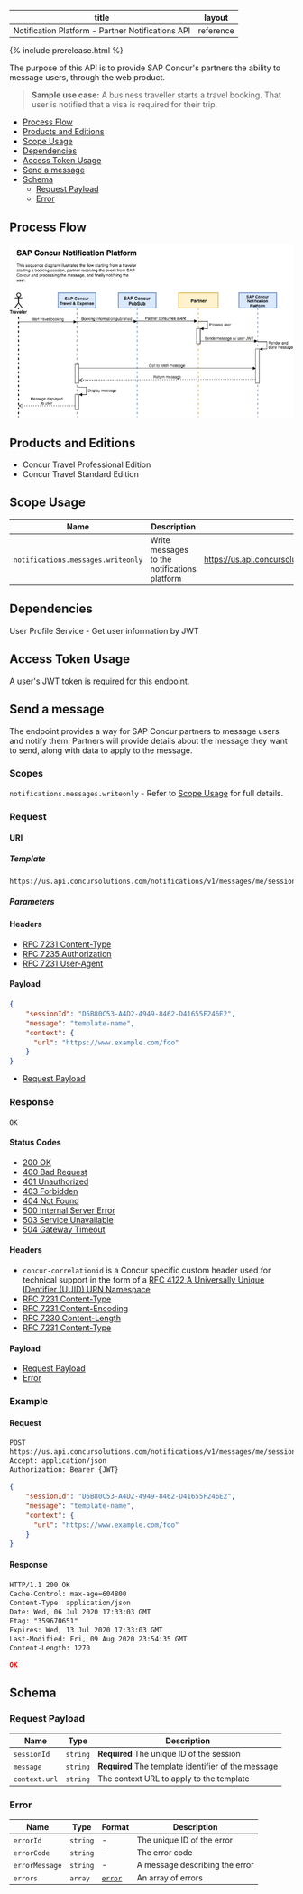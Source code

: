 title|layout|
---|---|
Notification Platform - Partner Notifications API |reference|

{% include prerelease.html %}

The purpose of this API is to provide SAP Concur's partners the ability to message users, through the web product.

>**Sample use case:** A business traveller starts a travel booking. That user is notified that a visa is required for their trip.

* [Process Flow](#process-flow)
* [Products and Editions](#products-editions)
* [Scope Usage](#scope-usage)
* [Dependencies](#dependencies)
* [Access Token Usage](#access-token-usage)
* [Send a message](#send-message)
* [Schema](#schema)
  * [Request Payload](#request-schema)
  * [Error](#schema-error)

## <a name="process-flow"></a>Process Flow

![ey](./ey.png)

## <a name="products-editions"></a>Products and Editions

* Concur Travel Professional Edition
* Concur Travel Standard Edition

## <a name="scope-usage"></a>Scope Usage

Name|Description|Endpoint
---|---|---
`notifications.messages.writeonly`|Write messages to the notifications platform|https://us.api.concursolutions.com/notifications/v1/messages/me/session

## <a name="dependencies"></a>Dependencies

User Profile Service - Get user information by JWT

## <a name="access-token-usage"></a>Access Token Usage

A user's JWT token is required for this endpoint.

## <a name="send-message"></a>Send a message

The endpoint provides a way for SAP Concur partners to message users and notify them. Partners will provide details about the message they want to send, along with data to apply to the message.

### Scopes

`notifications.messages.writeonly` - Refer to [Scope Usage](#scope-usage) for full details.

### Request

#### URI

##### Template

```shell
https://us.api.concursolutions.com/notifications/v1/messages/me/session
```

##### Parameters

#### Headers

* [RFC 7231 Content-Type](https://tools.ietf.org/html/rfc7231#section-3.1.1.5)
* [RFC 7235 Authorization](https://tools.ietf.org/html/rfc7235#section-4.2)
* [RFC 7231 User-Agent](https://tools.ietf.org/html/rfc7231#section-5.5.3)

#### Payload

```json
{
    "sessionId": "D5B80C53-A4D2-4949-8462-D41655F246E2",
    "message": "template-name",
    "context": {
      "url": "https://www.example.com/foo"
    }
}
```

* [Request Payload](#request-schema)

### Response

`OK`

#### Status Codes

* [200 OK](https://tools.ietf.org/html/rfc7231#section-6.3.1)
* [400 Bad Request](https://tools.ietf.org/html/rfc7231#section-6.5.1)
* [401 Unauthorized](https://tools.ietf.org/html/rfc7235#section-3.1)
* [403 Forbidden](https://tools.ietf.org/html/rfc7231#section-6.5.3)
* [404 Not Found](https://tools.ietf.org/html/rfc7231#section-6.5.4)
* [500 Internal Server Error](https://tools.ietf.org/html/rfc7231#section-6.6.1)
* [503 Service Unavailable](https://tools.ietf.org/html/rfc7231#section-6.6.4)
* [504 Gateway Timeout](https://tools.ietf.org/html/rfc7231#section-6.6.5)

#### Headers

* `concur-correlationid` is a Concur specific custom header used for technical support in the form of a [RFC 4122 A Universally Unique IDentifier (UUID) URN Namespace](https://tools.ietf.org/html/rfc4122)
* [RFC 7231 Content-Type](https://tools.ietf.org/html/rfc7231#section-3.1.1.5)
* [RFC 7231 Content-Encoding](https://tools.ietf.org/html/rfc7231#section-3.1.2.2)
* [RFC 7230 Content-Length](https://tools.ietf.org/html/rfc7230#section-3.3.2)
* [RFC 7231 Content-Type](https://tools.ietf.org/html/rfc7231#section-3.1.1.5)

#### Payload

* [Request Payload](#request-schema)
* [Error](#schema-error)

### Example

#### Request

```shell
POST https://us.api.concursolutions.com/notifications/v1/messages/me/session
Accept: application/json
Authorization: Bearer {JWT}
```

```json
{
    "sessionId": "D5B80C53-A4D2-4949-8462-D41655F246E2",
    "message": "template-name",
    "context": {
      "url": "https://www.example.com/foo"
    }
}
```

#### Response

```shell
HTTP/1.1 200 OK
Cache-Control: max-age=604800
Content-Type: application/json
Date: Wed, 06 Jul 2020 17:33:03 GMT
Etag: "359670651"
Expires: Wed, 13 Jul 2020 17:33:03 GMT
Last-Modified: Fri, 09 Aug 2020 23:54:35 GMT
Content-Length: 1270
```

```json
OK
```

## <a name="schema"></a>Schema

### <a name="request-schema"></a>Request Payload

Name|Type|Description
---|---|---
`sessionId`|`string`|**Required** The unique ID of the session
`message`|`string`|**Required** The template identifier of the message
`context.url`|`string`|The context URL to apply to the template

### <a name="schema-error"></a>Error

Name|Type|Format|Description
---|---|---|---
`errorId`|`string`|-|The unique ID of the error
`errorCode`|`string`|-|The error code
`errorMessage`|`string`|-|A message describing the error
`errors`|`array`|[`error`](#schema-error)|An array of errors
